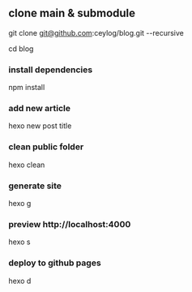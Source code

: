 
## clone main & submodule


git clone git@github.com:ceylog/blog.git --recursive

cd blog
### install dependencies 
npm install

### add new article
hexo new post title

### clean public folder
hexo clean

### generate site
hexo g

### preview http://localhost:4000
hexo s

### deploy to github pages
hexo d
